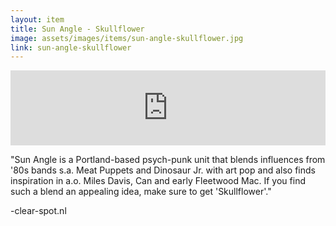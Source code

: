 ```yaml
---
layout: item
title: Sun Angle - Skullflower
image: assets/images/items/sun-angle-skullflower.jpg
link: sun-angle-skullflower
---
```


<iframe style="border: 0; width: 100%; height: 120px;" src="https://bandcamp.com/EmbeddedPlayer/album=1258641138/size=large/bgcol=ffffff/linkcol=0687f5/tracklist=false/artwork=small/transparent=true/" seamless><a href="https://sunangle.bandcamp.com/album/skullflower">Sun Angle - Skullflower</a></iframe
>

"Sun Angle is a Portland-based psych-punk unit that blends influences from '80s bands s.a. Meat Puppets and Dinosaur Jr. with art pop and also finds inspiration in a.o. Miles Davis, Can and early Fleetwood Mac. If you find such a blend an appealing idea, make sure to get 'Skullflower'."

-clear-spot.nl
